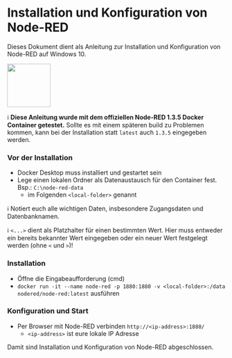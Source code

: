 # Installation und Konfiguration von Node-RED

Dieses Dokument dient als Anleitung zur Installation und Konfiguration von Node-RED auf Windows 10.

[<img src="https://avatars.githubusercontent.com/u/5375661?s=200&v=4" width="100">](https://nodered.org/)

:information_source: **Diese Anleitung wurde mit dem offiziellen Node-RED 1.3.5 Docker Container getestet.** Sollte es mit einem späteren build zu Problemen kommen, kann bei der Installation statt `latest` auch `1.3.5` eingegeben werden.

### Vor der Installation
* Docker Desktop muss installiert und gestartet sein
* Lege einen lokalen Ordner als Datenaustausch für den Container fest. Bsp.: `C:\node-red-data`
  * im Folgenden `<local-folder>` genannt

:information_source: Notiert euch alle wichtigen Daten, insbesondere Zugangsdaten und Datenbanknamen.

:information_source: `<...>` dient als Platzhalter für einen bestimmten Wert. Hier muss entweder ein bereits bekannter Wert eingegeben oder ein neuer Wert festgelegt werden (ohne `<` und `>`)!

### Installation
* Öffne die Eingabeaufforderung (cmd)
* `docker run -it --name node-red -p 1880:1880 -v <local-folder>:/data nodered/node-red:latest` ausführen

### Konfiguration und Start
* Per Browser mit Node-RED verbinden `http://<ip-address>:1880/`
  * `<ip-address>` ist eure lokale IP Adresse
  
Damit sind Installation und Konfiguration von Node-RED abgeschlossen.